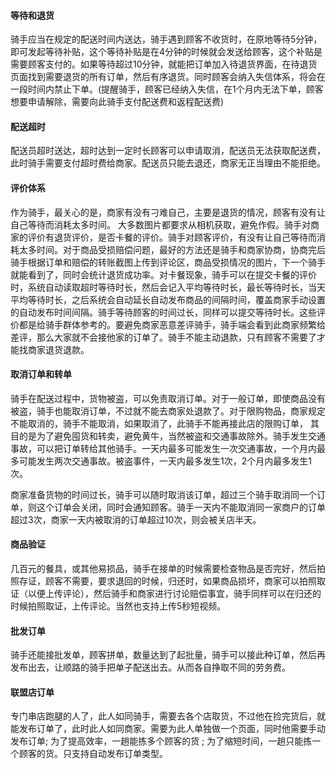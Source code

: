 #### 等待和退货

骑手应当在规定的配送时间内送达，骑手遇到顾客不收货时，在原地等待5分钟，即可发起等待补贴，这个等待补贴是在4分钟的时候就会发送给顾客，这个补贴是需要顾客支付的。如果等待超过10分钟，就能把订单加入待退货界面，在待退货页面找到需要退货的所有订单，然后有序退货。同时顾客会纳入失信体系，将会在一段时间内禁止下单。(提醒骑手，顾客已经纳入失信，在1个月内无法下单，顾客想要申请解除，需要向此骑手支付配送费和返程配送费)

#### 配送超时

配送员超时送达，超时达到一定时长顾客可以申请取消，配送员无法获取配送费，此时骑手需要支付超时费给商家。配送员只能去退还，商家无正当理由不能拒绝。

#### 评价体系

作为骑手，最关心的是，商家有没有刁难自己，主要是退货的情况，顾客有没有让自己等待而消耗太多时间。 大多数图片都要求从相机获取，避免作假。骑手对商家的评价有退货评价，是否卡餐的评价。骑手对顾客评价，有没有让自己等待而消耗太多时间。对于商品受损赔偿问题，最好的方法还是骑手和商家协商，协商完后骑手根据订单和赔偿的转账截图上传到评论区，商品受损情况的图片，下一个骑手就能看到了，同时会统计退货成功率。对卡餐现象，骑手可以在提交卡餐的评价时，系统自动读取超时等待时长，然后会记入平均等待时长，最长等待时长，当天平均等待时长，之后系统会自动延长自动发布商品的间隔时间，覆盖商家手动设置的自动发布时间间隔。骑手等待顾客的时间过长，同样可以提交等待时长。这些评价都是给骑手群体参考的。要避免商家恶意差评骑手，骑手端会看到此商家频繁给差评，那么大家就不会接他家的订单了。骑手不能主动退款，只有顾客不需要了才能找商家退货退款。

#### 取消订单和转单

骑手在配送过程中，货物被盗，可以免责取消订单。对于一般订单，即使商品没有被盗，骑手也能取消订单，不过就不能去商家处退款了。对于限购物品，商家规定不能取消的，骑手不能取消，如果取消了，此骑手不能再接此店的限购订单， 其目的是为了避免囤货和转卖，避免黄牛，当然被盗和交通事故除外。骑手发生交通事故，可以把订单转给其他骑手。一天内最多可能发生一次交通事故，一个月内最多可能发生两次交通事故。被盗事件，一天内最多发生1次，2个月内最多发生1次。

商家准备货物的时间过长，骑手可以随时取消该订单，超过三个骑手取消同一个订单，则这个订单会关闭，同时会通知顾客。骑手一天内不能取消同一家商户的订单超过3次，商家一天内被取消的订单超过10次，则会被关店半天。

#### 商品验证

几百元的餐具，或其他易损品，骑手在接单的时候需要检查物品是否完好，然后拍照存证，顾客不需要，要求退回的时候，归还时，如果商品损坏，商家可以拍照取证（以便上传评论），然后骑手和商家进行讨论赔偿事宜，骑手同样可以在归还的时候拍照取证，上传评论。当然也支持上传5秒短视频。

#### 批发订单

骑手还能接批发单，顾客拼单，数量达到了起批量，骑手可以接此种订单，然后再发布出去，让顺路的骑手把单子配送出去。从而各自挣取不同的劳务费。

#### 联盟店订单

专门串店跑腿的人了，此人如同骑手，需要去各个店取货，不过他在捡完货后，就能发布订单了，此时此人如同商家。需要为此人单独做一个页面，同时他需要手动发布订单; 为了提高效率，一趟能拣多个顾客的货 ; 为了缩短时间，一趟只能拣一个顾客的货。只支持自动发布订单类型。

